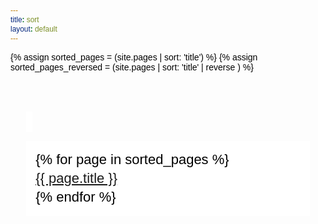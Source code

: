 ```yaml
---
title: sort
layout: default
---
```


<style>
* {font-size: 100%; font-family: "liberation sans", arial, sans-serif; color: black; }
.tran15 { -o-transition: all 1.5s;-moz-transition: all 1.5s;-webkit-transition: all 1.5s; }
.tran2 { -o-transition: all 2s;-moz-transition: all 2s;-webkit-transition: all 2s; }
#nav { padding: 1ex; border: 2px solid #aaa; background-color: #ccf; margin: 1em; width: 20em; }
#nav:hover { border: 2px solid #ddd; background-color: #eef; }
#nav h2 { display: inline; vertical-align: middle; }

.hide, .show  { display: none;  font-size: 80%; vertical-align: middle; }

@media all and (min-width:1px) { .hide, .show  { display: inline; } }

a.hide:focus + .show { display: inline; }
.show { display: none; }
a.hide:focus { display: none; }

#menu { opacity: 1; height:7em; margin-top: 0em; width: auto; margin-left: -1ex; overflow: hidden; }
a.hide:focus ~ #menu { opacity: 0; height: 0em; }

@media print {
.hide, .show  { display: none; } 
#nav {position: static; border: none; width: auto;}
#menu {width: auto;} 
}

#container {
    max-width: 90%;
    margin: 20px auto;
    font-size: 22px;
    line-height: 30px;
}
  
.tabs {
    max-width: 90%;
    float: none;
    list-style: none;
    padding: 0;
    margin: 75px auto;
}

.tabs:after {
    content: '';
    display: table;
    clear: both;
}

.tabs input[type=radio] {
    display:none;
}

.tabs label {
    color: #ccc;
    font-size: 30px;
    font-weight: normal;
    text-decoration: none;
    text-align: center;
    line-height: 2;
    cursor: pointer;
}
 
.tabs label span {
    display: none;
}

.tabs label i {
    padding: 5px;
    margin-right: 0;
}

.tab-content {
    display: none;
    width: 100%;
    float: left;
    padding: 15px;
    box-sizing: border-box;
    background-color:#ffffff;
}

@keyframes scale {

  0% { 
    transform: scale(0.9);
    opacity: 0;
    }

  50% {
    transform: scale(1.01);
    opacity: 0.5;
    }

  100% { 
    transform: scale(1);
    opacity: 1;
  }

}
  
.tabs [id^="tab"]:checked + label {
  background: #FFF;
  color: #3498db;
}

#tab1:checked ~ #tab-content1,
#tab2:checked ~ #tab-content2,
#tab3:checked ~ #tab-content3 {
    display: block;
}

@media (min-width: 768px) {

  .tabs i {
    padding: 5px;
    margin-right: 10px;
  }

  .tabs label span {
    display: inline-block;
  }

  .tabs {
    max-width: 750px;
    margin: 50px auto;
  }
}
</style>

{% assign sorted_pages = (site.pages | sort: 'title') %}
{% assign sorted_pages_reversed = (site.pages | sort: 'title' | reverse ) %}

<div id="container">
<div class="tabs">

<input type="radio" name="tabs" id="tab1" checked="">
<label for="tab1"><i class="fa fa-sort-amount-asc"></i></label>

<input type="radio" name="tabs" id="tab2">
<label for="tab2"><i class="fa fa-sort-amount-desc"></i></label>

<div id="tab-content1" class="tab-content">
{% for page in sorted_pages %}<li><a href="{{ page.url }}">{{ page.title }}</a></li>{% endfor %}
</div> 

<div id="tab-content2" class="tab-content">
{% for page in sorted_pages_reversed %}<li><a href="{{ page.url }}">{{ page.title }}</a></li>{% endfor %}
</div>

</div>
</div>
